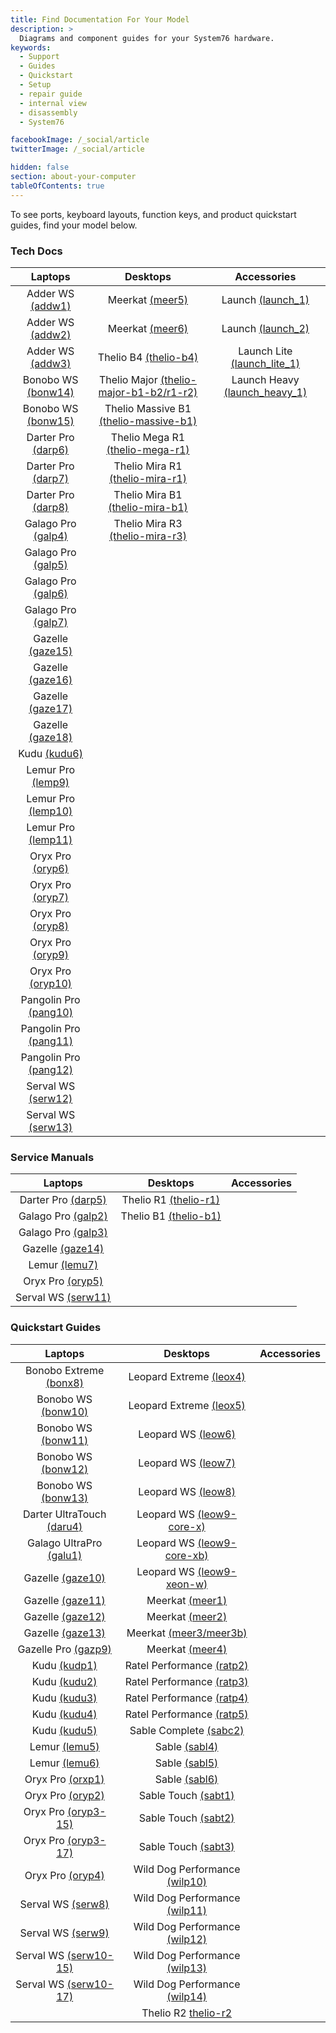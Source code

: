 ```yaml
---
title: Find Documentation For Your Model
description: >
  Diagrams and component guides for your System76 hardware.
keywords:
  - Support
  - Guides
  - Quickstart
  - Setup
  - repair guide
  - internal view
  - disassembly
  - System76

facebookImage: /_social/article
twitterImage: /_social/article

hidden: false
section: about-your-computer
tableOfContents: true
---
```


To see ports, keyboard layouts, function keys, and product quickstart guides, find your model below.

<!-- To find information on a product you ordered, log into [<i class="fa fa-user"></i> My Account](https://system76.com/my-account/orders) and select the **quickstart guide** button beneath your product. THIS BUTTON WILL BE CHANGING -->

### Tech Docs

| Laptops | Desktops | Accessories |
|:-------:|:--------:|:-----------:|
| Adder WS [(addw1)](https://tech-docs.system76.com/models/addw1/README.html) | Meerkat [(meer5)](https://tech-docs.system76.com/models/meer5/README.html) | Launch [(launch_1)](https://tech-docs.system76.com/models/launch_1/README.html) |
| Adder WS [(addw2)](https://tech-docs.system76.com/models/addw2/README.html) | Meerkat [(meer6)](https://tech-docs.system76.com/models/meer6/README.html)  | Launch [(launch_2)](https://tech-docs.system76.com/models/launch_2/README.html) |
| Adder WS [(addw3)](https://tech-docs.system76.com/models/addw3/README.html) | Thelio B4 [(thelio-b4)](https://tech-docs.system76.com/models/thelio-b4/README.html) | Launch Lite [(launch_lite_1)](https://tech-docs.system76.com/models/launch_lite_1/README.html) |
| Bonobo WS [(bonw14)](https://tech-docs.system76.com/models/bonw14/README.html) | Thelio Major [(thelio-major-b1-b2/r1-r2)](https://tech-docs.system76.com/models/thelio-major-b1-b2-r1-r2/README.html) |  Launch Heavy [(launch_heavy_1)](https://tech-docs.system76.com/models/launch_heavy_1/README.html) | Thelio Major [(thelio-major-r3)](https://tech-docs.system76.com/models/thelio-major-r3/README.html) |
| Bonobo WS [(bonw15)](https://tech-docs.system76.com/models/bonw15/README.html) | Thelio Massive B1 [(thelio-massive-b1)](https://tech-docs.system76.com/models/thelio-massive-b1.2/README.html) |
| Darter Pro [(darp6)](https://tech-docs.system76.com/models/darp6/README.html) | Thelio Mega R1 [(thelio-mega-r1)](https://tech-docs.system76.com/models/thelio-mega-r1.0/README.html) |
| Darter Pro [(darp7)](https://tech-docs.system76.com/models/darp7/README.html) | Thelio Mira R1 [(thelio-mira-r1)](https://tech-docs.system76.com/models/thelio-mira-r1.0/README.html) |
 Darter Pro [(darp8)](https://tech-docs.system76.com/models/darp8/README.html) | Thelio Mira B1 [(thelio-mira-b1)](https://tech-docs.system76.com/models/thelio-mira-b1.0/README.html) |
| Galago Pro [(galp4)](https://tech-docs.system76.com/models/galp4/README.html) | Thelio Mira R3 [(thelio-mira-r3)](https://tech-docs.system76.com/models/thelio-mira-r3/README.html) |
| Galago Pro [(galp5)](https://tech-docs.system76.com/models/galp5/README.html) |
| Galago Pro [(galp6)](https://tech-docs.system76.com/models/galp6/README.html) |
| Galago Pro [(galp7)](https://tech-docs.system76.com/models/galp7/README.html) |
| Gazelle [(gaze15)](https://tech-docs.system76.com/models/gaze15/README.html) |
| Gazelle [(gaze16)](https://tech-docs.system76.com/models/gaze16/README.html) |
| Gazelle [(gaze17)](https://tech-docs.system76.com/models/gaze17/README.html) |
| Gazelle [(gaze18)](https://tech-docs.system76.com/models/gaze18/README.html) |
| Kudu [(kudu6)](https://tech-docs.system76.com/models/kudu6/README.html) |
| Lemur Pro [(lemp9)](https://tech-docs.system76.com/models/lemp9/README.html) |
| Lemur Pro [(lemp10)](https://tech-docs.system76.com/models/lemp10/README.html) |
| Lemur Pro [(lemp11)](https://tech-docs.system76.com/models/lemp11/README.html) |
| Oryx Pro [(oryp6)](https://tech-docs.system76.com/models/oryp6/README.html) |
| Oryx Pro [(oryp7)](https://tech-docs.system76.com/models/oryp7/README.html) |
| Oryx Pro [(oryp8)](https://tech-docs.system76.com/models/oryp8/README.html) |
| Oryx Pro [(oryp9)](https://tech-docs.system76.com/models/oryp9/README.html) |
| Oryx Pro [(oryp10)](https://tech-docs.system76.com/models/oryp10/README.html) |
| Pangolin Pro [(pang10)](https://tech-docs.system76.com/models/pang10/README.html) |
| Pangolin Pro [(pang11)](https://tech-docs.system76.com/models/pang11/README.html) |
| Pangolin Pro [(pang12)](https://tech-docs.system76.com/models/pang12/README.html) |
| Serval WS [(serw12)](https://tech-docs.system76.com/models/serw12/README.html) |
| Serval WS [(serw13)](https://tech-docs.system76.com/models/serw13/README.html) |

### Service Manuals

| Laptops | Desktops | Accessories |
|:-------:|:--------:|:-----------:|
| Darter Pro [(darp5)](/service-manuals/pdfs/Darter/darp5-service-manual.pdf) | Thelio R1 [(thelio-r1)](/service-manuals/pdfs/Thelio/R1/thelio-r1-service-manual.pdf) |
| Galago Pro [(galp2)](/service-manuals/pdfs/Galago/galp2-service-manual.pdf) | Thelio B1 [(thelio-b1)](/service-manuals/pdfs/Thelio/B1/thelio-b1-service-manual.pdf) |
| Galago Pro [(galp3)](/service-manuals/pdfs/Galago/galp3-service-manual.pdf) |
| Gazelle [(gaze14)](/service-manuals/pdfs/Gazelle/gaze14-service-manual.pdf) |
| Lemur [(lemu7)](/service-manuals/pdfs/Lemur/lemu7-service-manual.pdf) |
| Oryx Pro [(oryp5)](/service-manuals/pdfs/Oryx/oryp5-service-manual.pdf) |
| Serval WS [(serw11)](/service-manuals/pdfs/Serval/serw11-service-manual.pdf) |

### Quickstart Guides

| Laptops | Desktops | Accessories |
|:-------:|:--------:|:-----------:|
| Bonobo Extreme [(bonx8)](/images/guides/bonx8.pdf) | Leopard Extreme [(leox4)](/images/guides/leox4.pdf) |
| Bonobo WS [(bonw10)](/images/guides/bonw10.png) | Leopard Extreme [(leox5)](/images/guides/leox5.pdf) |
| Bonobo WS [(bonw11)](/images/guides/bonw11.png) | Leopard WS [(leow6)](/images/guides/leow6.png) |
| Bonobo WS [(bonw12)](/images/guides/bonw12.png) | Leopard WS [(leow7)](/images/guides/leow7.png) |
| Bonobo WS [(bonw13)](/images/guides/bonw13.png) | Leopard WS [(leow8)](/images/guides/leow8.png) |
| Darter UltraTouch [(daru4)](/images/guides/daru4.pdf) | Leopard WS [(leow9-core-x)](/images/guides/leow9-core-x.png) |
| Galago UltraPro [(galu1)](/images/guides/galu1.pdf) | Leopard WS [(leow9-core-xb)](/images/guides/leow9-core-xb.png) |
| Gazelle [(gaze10)](/images/guides/gaze10.pdf) | Leopard WS [(leow9-xeon-w)](/images/guides/leow9-xeon-w.png) |
| Gazelle [(gaze11)](/images/guides/gaze11.png) | Meerkat [(meer1)](/images/guides/meer1.pdf) |
| Gazelle [(gaze12)](/images/guides/gaze12.png) | Meerkat [(meer2)](/images/guides/meer2.png) |
| Gazelle [(gaze13)](/images/guides/gaze13.png) | Meerkat [(meer3/meer3b)](/images/guides/meer3.png) |
| Gazelle Pro [(gazp9)](/images/guides/gazp9.pdf) | Meerkat [(meer4)](/images/guides/meer4.png) |
| Kudu [(kudp1)](/images/guides/kudp1.pdf) | Ratel Performance [(ratp2)](/images/guides/ratp2.pdf) |
| Kudu [(kudu2)](/images/guides/kudu2.png) | Ratel Performance [(ratp3)](/images/guides/ratp3.pdf) |
| Kudu [(kudu3)](/images/guides/kudu3.png) | Ratel Performance [(ratp4)](/images/guides/ratp4.pdf) |
| Kudu [(kudu4)](/images/guides/kudu4.png) | Ratel Performance [(ratp5)](/images/guides/ratp5.png) |
| Kudu [(kudu5)](/images/guides/kudu5.png) | Sable Complete [(sabc2)](/images/guides/sabc2.pdf) |
| Lemur [(lemu5)](/images/guides/lemu5.pdf) | Sable [(sabl4)](/images/guides/sabl4.pdf) |
| Lemur [(lemu6)](/images/guides/lemu6.pdf) | Sable [(sabl5)](/images/guides/sabl5.png) |
| Oryx Pro [(orxp1)](/images/guides/orxp1.pdf) | Sable [(sabl6)](/images/guides/sabl6.png) |
| Oryx Pro [(oryp2)](/images/guides/oryp2.png) | Sable Touch [(sabt1)](/images/guides/sabt1.pdf) |
| Oryx Pro [(oryp3-15)](/images/guides/oryp3-15.png) | Sable Touch [(sabt2)](/images/guides/sabt2.pdf) |
| Oryx Pro [(oryp3-17)](/images/guides/oryp3-17.png) | Sable Touch [(sabt3)](/images/guides/sabt3.pdf) |
| Oryx Pro [(oryp4)](/images/guides/oryp4.png) | Wild Dog Performance [(wilp10)](/images/guides/wilp10.pdf) |
| Serval WS [(serw8)](/images/guides/serw8.pdf) | Wild Dog Performance [(wilp11)](/images/guides/wilp11.pdf) |
| Serval WS [(serw9)](/images/guides/serw9.png) | Wild Dog Performance [(wilp12)](/images/guides/wilp12.png) |
| Serval WS [(serw10-15)](/images/guides/serw10-15.png) | Wild Dog Performance [(wilp13)](/images/guides/wilp13.png) |
| Serval WS [(serw10-17)](/images/guides/serw10-17.png) | Wild Dog Performance [(wilp14)](/images/guides/wilp14.png) |
| | Thelio R2 [thelio-r2](/images/guides/thelio-r2.png) |
